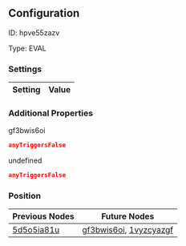 # <nil>
## Configuration
ID:  hpve55zazv

Type: EVAL 


### Settings
| Setting | Value  |
| :------------------------ | ---------------------------------------- |
 




### Additional Properties
gf3bwis6oi
 ```json 
anyTriggersFalse
```


undefined
 ```json 
anyTriggersFalse
```




### Position
| Previous Nodes | Future Nodes |
| :------------- | ------------ |
| [5d5o5ia81u](./5d5o5ia81u.md) | [gf3bwis6oi](./gf3bwis6oi.md), [1vyzcyazgf](./1vyzcyazgf.md) |